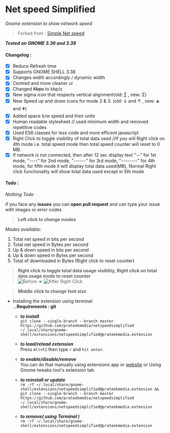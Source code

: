 # Net speed Simplified
*Gnome extension to show network speed*

> Forked from : [Simple Net speed](https://github.com/biji/simplenetspeed)

***Tested on GNOME 3.36 and 3.38***

#### Changelog : 
- [x] Reduce Refresh time
- [x] Supports GNOME SHELL 3.38
- [x] Changes width accordingly / dynamic width
- [x] Centred and more cleaner ui
- [x] Changed <del>Kbps</del> to kbp/s
- [x] New sigma icon that respects vertical alignment(old: ∑ , new: Σ)
- [x] New Speed up and down icons for mode 2 & 3. (old: ↓ and ↑ , new: 🡳 and 🡱)
- [x] Added space b/w speed and their units
- [x] Human readable stylesheet // used minimum width and removed repetitive codes
- [x] Used ES6 classes for less code and more efficent javascript
- [x] Right Click to toggle visibility of total data used //If you will Right click on 4th mode i.e. total speed mode then total speed counter will reset to 0 MB. 
- [x] If network is not connected, then after 12 sec display text "--" for 1st mode, "----" for 2nd mode, "------" for 3rd mode, "--------" for 4th mode, for fifth mode it will display total data used(MB), Normal Right click functionality will show total data used except in 5th mode    

#### Todo : 
   *Nothing Todo*

if you face any **issues** you can **open pull request** and can type your issue with images or error codes

> **Left click to change modes**
  
*Modes available:*
1. Total net speed in bits per second 
1. Total net speed in Bytes per second
1. Up & down speed in bits per second
1. Up & down speed in Bytes per second
1. Total of downloaded in Bytes (Right click to reset counter)
  
> **Right click to toggle total data usage visiblity, Right click on total data usage mode to reset counter**  
 ![Before](https://user-images.githubusercontent.com/41370460/95724032-78b84480-0c93-11eb-9a2f-07976cb99e19.png) => ![After Right Click](https://user-images.githubusercontent.com/41370460/95724072-8968ba80-0c93-11eb-98c9-e5651167760d.png)  
  
> **Middle click to change font size**

* Installing the extension using terminal:  
    ...**Requirements : git**
    
    - ***to install***    
    ```git clone --single-branch --branch master https://github.com/prateekmedia/netspeedsimplified ~/.local/share/gnome-shell/extensions/netspeedsimplified@prateekmedia.extension```
    
    - ***to load/reload extension***    
       Press ```Alt+F2``` then type ```r``` and ```hit enter```.
       
    - ***to enable/disable/remove***    
      You can do that manually using extensions app or [website](https://extensions.gnome.org/local) or Using Gnome tweaks tool's extension tab  
      
    - ***to reinstall or update***   
    ```rm -rf ~/.local/share/gnome-shell/extensions/netspeedsimplified@prateekmedia.extension && git clone --single-branch --branch master https://github.com/prateekmedia/netspeedsimplified ~/.local/share/gnome-shell/extensions/netspeedsimplified@prateekmedia.extension```
    
    - ***to remove( using Terminal )***   
    ```rm -rf ~/.local/share/gnome-shell/extensions/netspeedsimplified@prateekmedia.extension```  
